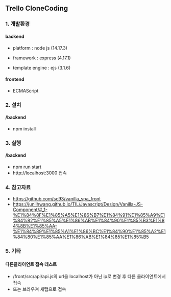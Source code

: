 ## Trello CloneCoding

### 1. 개발환경

#### backend

- platform : node js (14.17.3)

- framework : express (4.17.1)

- template engine : ejs (3.1.6)

#### frontend

- ECMAScript

### 2. 설치

#### /backend

- npm install

### 3. 실행

#### /backend

- npm run start
- http://localhost:3000 접속

### 4. 참고자료

- https://github.com/sc93/vanilla_spa_front
- https://junilhwang.github.io/TIL/Javascript/Design/Vanilla-JS-Component/#_1-%E1%84%8F%E1%85%A5%E1%86%B7%E1%84%91%E1%85%A9%E1%84%82%E1%85%A5%E1%86%AB%E1%84%90%E1%85%B3%E1%84%8B%E1%85%AA-%E1%84%89%E1%85%A1%E1%86%BC%E1%84%90%E1%85%A2%E1%84%80%E1%85%AA%E1%86%AB%E1%84%85%E1%85%B5


### 5. 기타

#### 다른클라이언트 접속 테스트
- /front/src/api/api.js의 url을 localhost가 아닌 ip로 변경 후 다른 클라이언트에서 접속
- 또는 브라우져 새탭으로 접속
